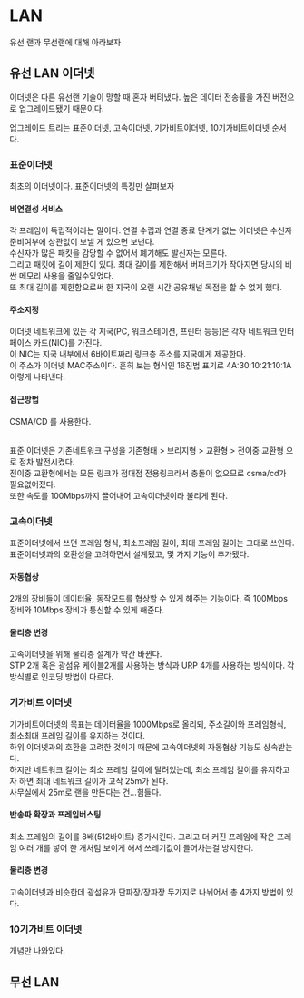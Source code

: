 # LAN
유선 랜과 무선랜에 대해 아라보자

## 유선 LAN 이더넷
이더넷은 다른 유선랜 기술이 망할 때 혼자 버텨냈다. 높은 데이터 전송률을 가진 버전으로 업그레이드됐기 때문이다.<br>

업그레이드 트리는 표준이더넷, 고속이더넷, 기가비트이더넷, 10기가비트이더넷 순서다.<br>

### 표준이더넷
최초의 이더넷이다. 표준이더넷의 특징만 살펴보자<br>
#### 비연결성 서비스
각 프레임이 독립적이라는 말이다. 연결 수립과 연결 종료 단계가 없는 이더넷은 수신자 준비여부에 상관없이 보낼 게 있으면 보낸다.<br>
수신자가 많은 패킷을 감당할 수 없어서 폐기해도 발신자는 모른다. <br>
그리고 패킷에 길이 제한이 있다. 최대 길이를 제한해서 버퍼크기가 작아지면 당시의 비싼 메모리 사용을 줄일수있었다.<br>
또 최대 길이를 제한함으로써 한 지국이 오랜 시간 공유채널 독점을 할 수 없게 했다.<br>
#### 주소지정
이더넷 네트워크에 있는 각 지국(PC, 워크스테이션, 프린터 등등)은 각자 네트워크 인터페이스 카드(NIC)를 가진다.<br>
이 NIC는 지국 내부에서 6바이트짜리 링크층 주소를 지국에게 제공한다.<br>
이 주소가 이더넷 MAC주소이다. 흔히 보는 형식인 16진법 표기로 4A:30:10:21:10:1A 이렇게 나타낸다.<br>
#### 접근방법
CSMA/CD 를 사용한다. 
<br><br> 

표준 이더넷은 기존네트워크 구성을 기존형태 > 브리지형 > 교환형 > 전이중 교환형 으로 점차 발전시켰다.<br>
전이중 교환형에서는 모든 링크가 점대점 전용링크라서 충돌이 없으므로 csma/cd가 필요없어졌다. <br>
또한 속도를 100Mbps까지 끌어내어 고속이더넷이라 불리게 된다.<br>

### 고속이더넷
표준이더넷에서 쓰던 프레임 형식, 최소프레임 길이, 최대 프레임 길이는 그대로 쓰인다.<br>
표준이더넷과의 호환성을 고려하면서 설계됐고, 몇 가지 기능이 추가됐다.
#### 자동협상
2개의 장비들이 데이터율, 동작모드를 협상할 수 있게 해주는 기능이다. 즉 100Mbps 장비와 10Mbps 장비가 통신할 수 있게 해준다.<br>
#### 물리층 변경
고속이더넷을 위해 물리층 설계가 약간 바뀐다. <br>
STP 2개 혹은 광섬유 케이블2개를 사용하는 방식과 URP 4개를 사용하는 방식이다. 각 방식별로 인코딩 방법이 다르다.<br>

### 기가비트 이더넷
기가비트이더넷의 목표는 데이터율을 1000Mbps로 올리되, 주소길이와 프레임형식, 최소최대 프레임 길이를 유지하는 것이다.<br>
하위 이더넷과의 호환을 고려한 것이기 때문에 고속이더넷의 자동협상 기능도 상속받는다.<br>
하지만 네트워크 길이는 최소 프레임 길이에 달려있는데, 최소 프레임 길이를 유지하고자 하면 최대 네트워크 길이가 고작 25m가 된다. <br>
사무실에서 25m로 랜을 만든다는 건...힘들다.<br>
#### 반송파 확장과 프레임버스팅
최소 프레임의 길이를 8배(512바이트) 증가시킨다. 그리고 더 커진 프레임에 작은 프레임 여러 개를 넣어 한 개처럼 보이게 해서 쓰레기값이 들어차는걸 방지한다.<br>
#### 물리층 변경
고속이더넷과 비슷한데 광섬유가 단파장/장파장 두가지로 나뉘어서 총 4가지 방법이 있다.

### 10기가비트 이더넷
개념만 나와있다.



## 무선 LAN






